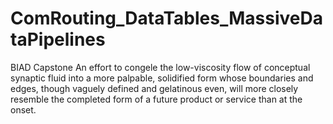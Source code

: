 # ComRouting_DataTables_MassiveDataPipelines
BIAD Capstone
An effort to congele the low-viscosity flow of conceptual synaptic fluid into a more palpable, solidified form whose boundaries and edges, though vaguely defined and gelatinous even, will more closely resemble the completed form of a future product or service than at the onset.
